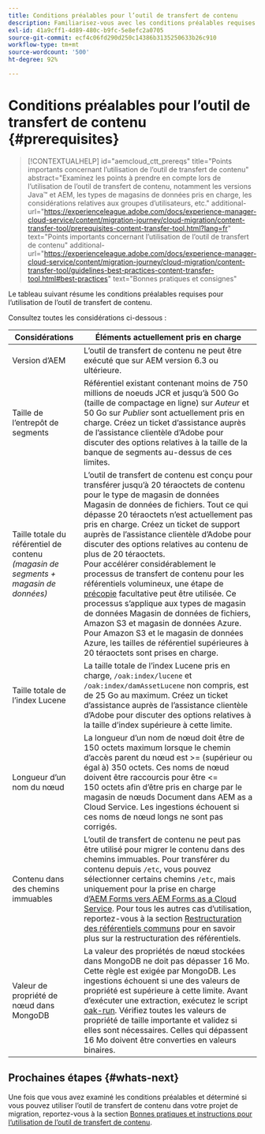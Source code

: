 ```yaml
---
title: Conditions préalables pour l’outil de transfert de contenu
description: Familiarisez-vous avec les conditions préalables requises pour l’outil de transfert de contenu
exl-id: 41a9cff1-4d89-480c-b9fc-5e8efc2a0705
source-git-commit: ecf4c06fd290d250c14386b3135250633b26c910
workflow-type: tm+mt
source-wordcount: '500'
ht-degree: 92%

---
```


# Conditions préalables pour l’outil de transfert de contenu {#prerequisites}

>[!CONTEXTUALHELP]
>id="aemcloud_ctt_prereqs"
>title="Points importants concernant l’utilisation de l’outil de transfert de contenu"
>abstract="Examinez les points à prendre en compte lors de l’utilisation de l’outil de transfert de contenu, notamment les versions Java™ et AEM, les types de magasins de données pris en charge, les considérations relatives aux groupes d’utilisateurs, etc."
additional-url="https://experienceleague.adobe.com/docs/experience-manager-cloud-service/content/migration-journey/cloud-migration/content-transfer-tool/prerequisites-content-transfer-tool.html?lang=fr" text="Points importants concernant l’utilisation de l’outil de transfert de contenu"
additional-url="https://experienceleague.adobe.com/docs/experience-manager-cloud-service/content/migration-journey/cloud-migration/content-transfer-tool/guidelines-best-practices-content-transfer-tool.html#best-practices" text="Bonnes pratiques et consignes"

Le tableau suivant résume les conditions préalables requises pour l’utilisation de l’outil de transfert de contenu.

Consultez toutes les considérations ci-dessous :

| Considérations | Éléments actuellement pris en charge |
|---------------------------------------------------------------------|--------------------------------------------------------------------------------------------------------------------------------------------------------------------------------------------------------------------------------------------------------------------------------------------------------------------------------------------------------------------------------------------------------------------------------------------------------------------------------------------------------------------------------------------------------------------------------------------------------------------------------------------------------------------------------------------------------------------------------------------------------------------|
| Version d’AEM | L’outil de transfert de contenu ne peut être exécuté que sur AEM version 6.3 ou ultérieure. |
| Taille de l’entrepôt de segments | Référentiel existant contenant moins de 750 millions de noeuds JCR et jusqu’à 500 Go (taille de compactage en ligne) sur *Auteur* et 50 Go sur *Publier* sont actuellement pris en charge. Créez un ticket d’assistance auprès de l’assistance clientèle d’Adobe pour discuter des options relatives à la taille de la banque de segments au-dessus de ces limites. |
| Taille totale du référentiel de contenu <br>*(magasin de segments + magasin de données)* | L’outil de transfert de contenu est conçu pour transférer jusqu’à 20 téraoctets de contenu pour le type de magasin de données Magasin de données de fichiers. Tout ce qui dépasse 20 téraoctets n’est actuellement pas pris en charge. Créez un ticket de support auprès de l’assistance clientèle d’Adobe pour discuter des options relatives au contenu de plus de 20 téraoctets. <br>Pour accélérer considérablement le processus de transfert de contenu pour les référentiels volumineux, une étape de [précopie](https://experienceleague.adobe.com/docs/experience-manager-cloud-service/content/migration-journey/cloud-migration/content-transfer-tool/handling-large-content-repositories.html?lang=fr#setting-up-pre-copy-step) facultative peut être utilisée. Ce processus s’applique aux types de magasin de données Magasin de données de fichiers, Amazon S3 et magasin de données Azure. Pour Amazon S3 et le magasin de données Azure, les tailles de référentiel supérieures à 20 téraoctets sont prises en charge. |
| Taille totale de l’index Lucene | La taille totale de l’index Lucene pris en charge, `/oak:index/lucene` et `/oak:index/damAssetLucene` non compris, est de 25 Go au maximum. Créez un ticket d’assistance auprès de l’assistance clientèle d’Adobe pour discuter des options relatives à la taille d’index supérieure à cette limite. |
| Longueur d’un nom du nœud | La longueur d’un nom de nœud doit être de 150 octets maximum lorsque le chemin d’accès parent du nœud est >= (supérieur ou égal à) 350 octets. Ces noms de nœud doivent être raccourcis pour être &lt;= 150 octets afin d’être pris en charge par le magasin de nœuds Document dans AEM as a Cloud Service. Les ingestions échouent si ces noms de nœud longs ne sont pas corrigés. |
| Contenu dans des chemins immuables | L’outil de transfert de contenu ne peut pas être utilisé pour migrer le contenu dans des chemins immuables. Pour transférer du contenu depuis `/etc`, vous pouvez sélectionner certains chemins `/etc`, mais uniquement pour la prise en charge d’[AEM Forms vers AEM Forms as a Cloud Service](https://experienceleague.adobe.com/docs/experience-manager-cloud-service/content/forms/setup-configure-migrate/migrate-to-forms-as-a-cloud-service.html#paths-of-various-aem-forms-specific-assets?lang=fr). Pour tous les autres cas d’utilisation, reportez-vous à la section [Restructuration des référentiels communs](https://experienceleague.adobe.com/docs/experience-manager-65/deploying/restructuring/all-repository-restructuring-in-aem-6-5.html?lang=fr) pour en savoir plus sur la restructuration des référentiels. |
| Valeur de propriété de nœud dans MongoDB | La valeur des propriétés de nœud stockées dans MongoDB ne doit pas dépasser 16 Mo. Cette règle est exigée par MongoDB. Les ingestions échouent si une des valeurs de propriété est supérieure à cette limite. Avant d’exécuter une extraction, exécutez le script [oak-run](https://repo1.maven.org/maven2/org/apache/jackrabbit/oak-run/1.38.0/oak-run-1.38.0.jar). Vérifiez toutes les valeurs de propriété de taille importante et validez si elles sont nécessaires. Celles qui dépassent 16 Mo doivent être converties en valeurs binaires. |

## Prochaines étapes {#whats-next}

Une fois que vous avez examiné les conditions préalables et déterminé si vous pouvez utiliser l’outil de transfert de contenu dans votre projet de migration, reportez-vous à la section [Bonnes pratiques et instructions pour l’utilisation de l’outil de transfert de contenu](https://experienceleague.adobe.com/docs/experience-manager-cloud-service/content/migration-journey/cloud-migration/content-transfer-tool/guidelines-best-practices-content-transfer-tool.html?lang=fr).

